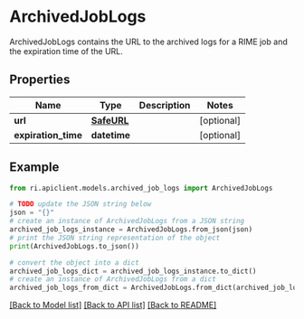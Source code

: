 # ArchivedJobLogs

ArchivedJobLogs contains the URL to the archived logs for a RIME job and the expiration time of the URL.

## Properties

Name | Type | Description | Notes
------------ | ------------- | ------------- | -------------
**url** | [**SafeURL**](SafeURL.md) |  | [optional] 
**expiration_time** | **datetime** |  | [optional] 

## Example

```python
from ri.apiclient.models.archived_job_logs import ArchivedJobLogs

# TODO update the JSON string below
json = "{}"
# create an instance of ArchivedJobLogs from a JSON string
archived_job_logs_instance = ArchivedJobLogs.from_json(json)
# print the JSON string representation of the object
print(ArchivedJobLogs.to_json())

# convert the object into a dict
archived_job_logs_dict = archived_job_logs_instance.to_dict()
# create an instance of ArchivedJobLogs from a dict
archived_job_logs_from_dict = ArchivedJobLogs.from_dict(archived_job_logs_dict)
```
[[Back to Model list]](../README.md#documentation-for-models) [[Back to API list]](../README.md#documentation-for-api-endpoints) [[Back to README]](../README.md)

